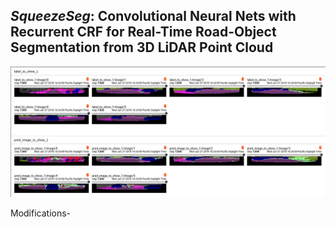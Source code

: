 ## _SqueezeSeg_: Convolutional Neural Nets with Recurrent CRF for Real-Time Road-Object Segmentation from 3D LiDAR Point Cloud

  <p align="center">
    <img src="https://github.com/kevinjoseph1995/SqueezeSeg/blob/master/input_output.png" width="600" />
  </p>


Modifications-

